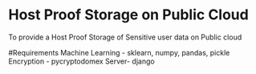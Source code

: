 # Host Proof Storage on Public Cloud
 To provide a Host Proof Storage of Sensitive user data on Public cloud 

#Requirements
Machine Learning - sklearn, numpy, pandas, pickle
Encryption - pycryptodomex
Server- django
